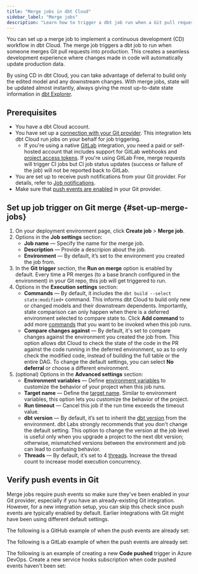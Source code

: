 ```yaml
---
title: "Merge jobs in dbt Cloud"
sidebar_label: "Merge jobs"
description: "Learn how to trigger a dbt job run when a Git pull request merges."
---
```



You can set up a merge job to implement a continuous development (CD) workflow in dbt Cloud. The merge job triggers a dbt job to run when someone merges Git pull requests into production. This creates a seamless development experience where changes made in code will automatically update production data. 

By using CD in dbt Cloud, you can take advantage of deferral to build only the edited model and any downstream changes. With merge jobs, state will be updated almost instantly, always giving the most up-to-date state information in [dbt Explorer](/docs/collaborate/explore-projects).

## Prerequisites
- You have a dbt Cloud account. 
- You have set up a [connection with your Git provider](/docs/cloud/git/git-configuration-in-dbt-cloud). This integration lets dbt Cloud run jobs on your behalf for job triggering.
   - If you're using a native [GitLab](/docs/cloud/git/connect-gitlab) integration, you need a paid or self-hosted account that includes support for GitLab webhooks and [project access tokens](https://docs.gitlab.com/ee/user/project/settings/project_access_tokens.html). If you're using GitLab Free, merge requests will trigger CI jobs but CI job status updates (success or failure of the job) will not be reported back to GitLab.
- You are set up to receive push notifications from your Git provider. For details, refer to [Job notifications](/docs/deploy/job-notifications). 
- Make sure that [push events are enabled](#verify-push-events-in-git) in your Git provider.

## Set up job trigger on Git merge {#set-up-merge-jobs}

1. On your deployment environment page, click **Create job** > **Merge job**. 
1. Options in the **Job settings** section:
    - **Job name** &mdash; Specify the name for the merge job.
    - **Description** &mdash; Provide a descripion about the job. 
    - **Environment** &mdash; By default, it’s set to the environment you created the job from.
1. In the **Git trigger** section, the **Run on merge** option is enabled by default. Every time a PR merges (to a base
branch configured in the environment) in your Git repo, this job will get triggered to run. 
1. Options in the **Execution settings** section:
    - **Commands** &mdash; By default, it includes the `dbt build --select state:modified+` command. This informs dbt Cloud to build only new or changed models and their downstream dependents. Importantly, state comparison can only happen when there is a deferred environment selected to compare state to. Click **Add command** to add more [commands](/docs/deploy/job-commands) that you want to be invoked when this job runs.
    - **Compare changes against** &mdash; By default, it's set to compare changes against the environment you created the job from. This option allows dbt Cloud to check the state of the code in the PR against the code running in the deferred environment, so as to only check the modified code, instead of building the full table or the entire DAG. To change the default settings, you can select **No deferral** or choose a different environment. 
1. (optional) Options in the **Advanced settings** section: 
    - **Environment variables** &mdash; Define [environment variables](/docs/build/environment-variables) to customize the behavior of your project when this job runs.
    - **Target name** &mdash; Define the [target name](/docs/build/custom-target-names). Similar to environment variables, this option lets you customize the behavior of the project. 
    - **Run timeout** &mdash; Cancel this job if the run time exceeds the timeout value.
    - **dbt version** &mdash; By default, it’s set to inherit the [dbt version](/docs/dbt-versions/core) from the environment. dbt Labs strongly recommends that you don't change the default setting. This option to change the version at the job level is useful only when you upgrade a project to the next dbt version; otherwise, mismatched versions between the environment and job can lead to confusing behavior.
    - **Threads** &mdash; By default, it’s set to 4 [threads](/docs/core/connect-data-platform/connection-profiles#understanding-threads). Increase the thread count to increase model execution concurrency.

<Lightbox src="/img/docs/dbt-cloud/using-dbt-cloud/example-create-merge-job.png" title="Example of creating a merge job"/>

## Verify push events in Git

Merge jobs require push events so make sure they've been enabled in your Git provider, especially if you have an already-existing Git integration. However, for a new integration setup, you can skip this check since push events are typically enabled by default. Earlier integrations with Git might have been using different default settings.

<Expandable alt_header="GitHub example" >

The following is a GitHub example of when the push events are already set: 

<Lightbox src="/img/docs/dbt-cloud/using-dbt-cloud/example-github-push-events.png" title="Example of push events in GitHub "/>

</Expandable>

<Expandable alt_header="GitLab example" >

The following is a GitLab example of when the push events are already set:

<Lightbox src="/img/docs/dbt-cloud/using-dbt-cloud/example-gitlab-push-events.png" title="Example of push events in GitLab"/>

</Expandable>

<Expandable alt_header="Azure DevOps example" >

The following is an example of creating a new **Code pushed** trigger in Azure DevOps. Create a new service hooks subscription when code pushed events haven't been set: 

<Lightbox src="/img/docs/dbt-cloud/using-dbt-cloud/example-azuredevops-new-event.png" title="Example of creating a new trigger in Azure DevOps"/>

</Expandable>